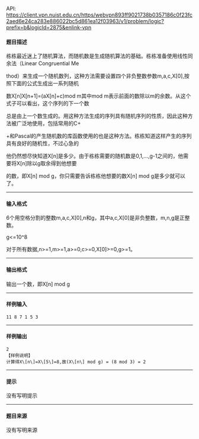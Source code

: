 API: https://client.vpn.nuist.edu.cn/https/webvpn893ff9021738b0357186c0f23fc2aed6e24ca283e886022bc5d861ea12f03963/v1/problem/logic?prefix=b&logicId=2875&enlink-vpn

#### 题目描述

栋栋最近迷上了随机算法，而随机数是生成随机算法的基础。栋栋准备使用线性同余法（Linear Congruential Me

thod）来生成一个随机数列，这种方法需要设置四个非负整数参数m,a,c,X\[0\],按照下面的公式生成出一系列随机

数X\[n\]X\[n+1\]=(aX\[n\]+c)mod m其中mod m表示前面的数除以m的余数。从这个式子可以看出，这个序列的下一个数

总是由上一个数生成的。用这种方法生成的序列具有随机序列的性质，因此这种方法被广泛地使用，包括常用的C+

+和Pascal的产生随机数的库函数使用的也是这种方法。栋栋知道这样产生的序列具有良好的随机性，不过心急的

他仍然想尽快知道X\[n\]是多少。由于栋栋需要的随机数是0,1,...,g-1之间的，他需要将X\[n\]除以g取余得到他想要

的数，即X\[n\] mod g，你只需要告诉栋栋他想要的数X\[n\] mod g是多少就可以了。

---

#### 输入格式

6个用空格分割的整数m,a,c,X\[0\],n和g，其中a,c,X\[0\]是非负整数，m,n,g是正整数。

g<=10^8

对于所有数据,n>=1,m>=1,a>=0,c>=0,X\[0\]>=0,g>=1。

---

#### 输出格式

输出一个数，即X\[n\] mod g

---

#### 样例输入
```
11 8 7 1 5 3
```

---

#### 样例输出
```
2
【样例说明】
计算得X\[n\]=X\[5\]=8,故(X\[n\] mod g) = (8 mod 3) = 2
```

---

#### 提示

没有写明提示

---

#### 题目来源

没有写明来源